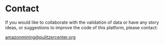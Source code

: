 # Contact

If you would like to collaborate with the validation of data or have any story ideas, or suggestions to improve the code of this platform, please contact:

[amazonmining@pulitzercenter.org](mailtio:amazonmining@pulitzercenter.org)